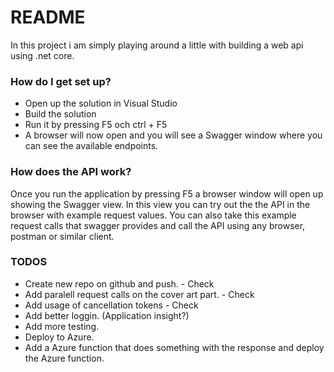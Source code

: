 # README #

In this project i am simply playing around a little with building a web api using .net core.


### How do I get set up? ###

* Open up the solution in Visual Studio
* Build the solution
* Run it by pressing F5 och ctrl + F5
* A browser will now open and you will see a Swagger window where you can see the available endpoints.

### How does the API work? ###

Once you run the application by pressing F5 a browser window will open up showing the Swagger view.
In this view you can try out the the API in the browser with example request values.
You can also take this example request calls that swagger provides and call the API using any browser, postman or similar client.



### TODOS ###
* Create new repo on github and push. - Check
* Add paralell request calls on the cover art part. - Check
* Add usage of cancellation tokens - Check
* Add better loggin. (Application insight?)
* Add more testing.
* Deploy to Azure.
* Add a Azure function that does something with the response and deploy the Azure function.

